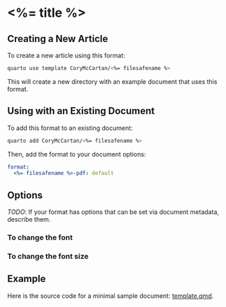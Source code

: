 
# <%= title %>

## Creating a New Article

To create a new article using this format:

```bash
quarto use template CoryMcCartan/<%= filesafename %>
```

This will create a new directory with an example document that uses this format.

## Using with an Existing Document

To add this format to an existing document:

```bash
quarto add CoryMcCartan/<%= filesafename %>
```

Then, add the format to your document options:

```yaml
format:
  <%= filesafename %>-pdf: default
```    

## Options

*TODO*: If your format has options that can be set via document metadata, describe them.

### To change the font 

### To change the font size


## Example

Here is the source code for a minimal sample document: [template.qmd](template.qmd).

